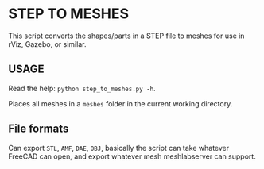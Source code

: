# STEP TO MESHES
This script converts the shapes/parts in a STEP file to meshes for use in rViz, Gazebo, or similar. 

## USAGE
Read the help: `python step_to_meshes.py -h`.

Places all meshes in a `meshes` folder in the current working directory. 

## File formats
Can export `STL`, `AMF`, `DAE`, `OBJ`, basically the script can take whatever FreeCAD can open, and export whatever mesh meshlabserver can support. 
